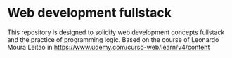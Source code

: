 # Web development fullstack

This repository is designed to solidify web development concepts fullstack and the practice of programming logic. Based on the course of Leonardo Moura Leitao in https://www.udemy.com/curso-web/learn/v4/content
